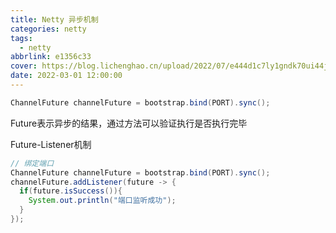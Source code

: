 ```yaml
---
title: Netty 异步机制
categories: netty
tags: 
  - netty
abbrlink: e1356c33
cover: https://blog.lichenghao.cn/upload/2022/07/e444d1c7ly1gndk70ui44j20gg09oq45.jpg
date: 2022-03-01 12:00:00
---
```




```java
ChannelFuture channelFuture = bootstrap.bind(PORT).sync();
```

Future表示异步的结果，通过方法可以验证执行是否执行完毕

Future-Listener机制

```java
// 绑定端口
ChannelFuture channelFuture = bootstrap.bind(PORT).sync();
channelFuture.addListener(future -> {
  if(future.isSuccess()){
    System.out.println("端口监听成功");
  }
});
```

